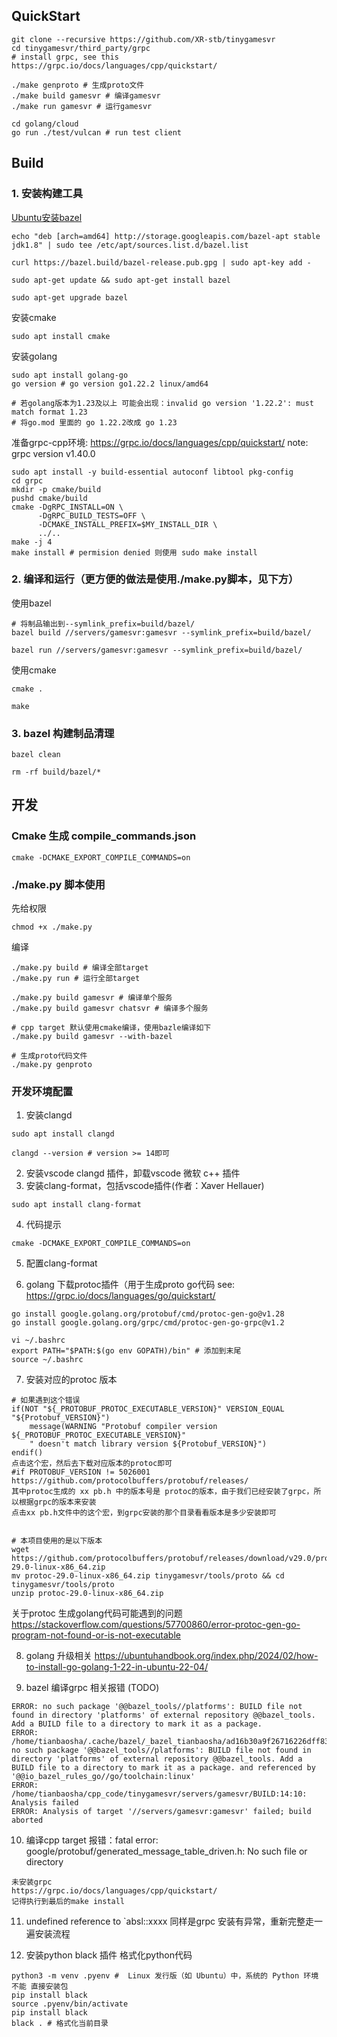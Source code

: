 ## QuickStart
```
git clone --recursive https://github.com/XR-stb/tinygamesvr
cd tinygamesvr/third_party/grpc
# install grpc, see this https://grpc.io/docs/languages/cpp/quickstart/

./make genproto # 生成proto文件
./make build gamesvr # 编译gamesvr
./make run gamesvr # 运行gamesvr

cd golang/cloud
go run ./test/vulcan # run test client
```

## Build

### 1. 安装构建工具
[Ubuntu安装bazel](https://shinley.gitbooks.io/bazel/content/an-zhuang-bazel/zai-ubuntu-shang-an-zhuang-bazel.html)
```shell
echo "deb [arch=amd64] http://storage.googleapis.com/bazel-apt stable jdk1.8" | sudo tee /etc/apt/sources.list.d/bazel.list

curl https://bazel.build/bazel-release.pub.gpg | sudo apt-key add -

sudo apt-get update && sudo apt-get install bazel

sudo apt-get upgrade bazel
```

安装cmake
```
sudo apt install cmake
```

安装golang
```
sudo apt install golang-go
go version # go version go1.22.2 linux/amd64

# 若golang版本为1.23及以上 可能会出现：invalid go version '1.22.2': must match format 1.23
# 将go.mod 里面的 go 1.22.2改成 go 1.23
```

准备grpc-cpp环境: https://grpc.io/docs/languages/cpp/quickstart/
note: grpc version v1.40.0
```
sudo apt install -y build-essential autoconf libtool pkg-config
cd grpc
mkdir -p cmake/build
pushd cmake/build
cmake -DgRPC_INSTALL=ON \
      -DgRPC_BUILD_TESTS=OFF \
      -DCMAKE_INSTALL_PREFIX=$MY_INSTALL_DIR \
      ../..
make -j 4
make install # permision denied 则使用 sudo make install
```

### 2. 编译和运行（更方便的做法是使用./make.py脚本，见下方）
使用bazel
```shell
# 将制品输出到--symlink_prefix=build/bazel/
bazel build //servers/gamesvr:gamesvr --symlink_prefix=build/bazel/

bazel run //servers/gamesvr:gamesvr --symlink_prefix=build/bazel/
```
使用cmake
```shell
cmake .

make
```
### 3. bazel 构建制品清理
```shell
bazel clean 

rm -rf build/bazel/*
```

## 开发

### Cmake 生成 compile_commands.json
```shell
cmake -DCMAKE_EXPORT_COMPILE_COMMANDS=on
```

### ./make.py 脚本使用
先给权限
```shell
chmod +x ./make.py
```

编译
```shell
./make.py build # 编译全部target
./make.py run # 运行全部target

./make.py build gamesvr # 编译单个服务
./make.py build gamesvr chatsvr # 编译多个服务

# cpp target 默认使用cmake编译，使用bazle编译如下
./make.py build gamesvr --with-bazel

# 生成proto代码文件
./make.py genproto
```

### 开发环境配置
1. 安装clangd
```shell
sudo apt install clangd

clangd --version # version >= 14即可
```
2. 安装vscode clangd 插件，卸载vscode 微软 c++ 插件
3. 安装clang-format，包括vscode插件(作者：Xaver Hellauer)
```shell
sudo apt install clang-format
```
4. 代码提示
```shell
cmake -DCMAKE_EXPORT_COMPILE_COMMANDS=on
```

5. 配置clang-format

6. golang 下载protoc插件（用于生成proto go代码
see: https://grpc.io/docs/languages/go/quickstart/
```shell 
go install google.golang.org/protobuf/cmd/protoc-gen-go@v1.28
go install google.golang.org/grpc/cmd/protoc-gen-go-grpc@v1.2

vi ~/.bashrc 
export PATH="$PATH:$(go env GOPATH)/bin" # 添加到末尾
source ~/.bashrc
```

7. 安装对应的protoc 版本
```shell
# 如果遇到这个错误
if(NOT "${_PROTOBUF_PROTOC_EXECUTABLE_VERSION}" VERSION_EQUAL "${Protobuf_VERSION}")
    message(WARNING "Protobuf compiler version ${_PROTOBUF_PROTOC_EXECUTABLE_VERSION}"
    " doesn't match library version ${Protobuf_VERSION}")
endif()
点击这个宏，然后去下载对应版本的protoc即可
#if PROTOBUF_VERSION != 5026001
https://github.com/protocolbuffers/protobuf/releases/
其中protoc生成的 xx pb.h 中的版本号是 protoc的版本，由于我们已经安装了grpc，所以根据grpc的版本来安装
点击xx pb.h文件中的这个宏，到grpc安装的那个目录看看版本是多少安装即可


# 本项目使用的是以下版本
wget https://github.com/protocolbuffers/protobuf/releases/download/v29.0/protoc-29.0-linux-x86_64.zip
mv protoc-29.0-linux-x86_64.zip tinygamesvr/tools/proto && cd tinygamesvr/tools/proto
unzip protoc-29.0-linux-x86_64.zip
```

关于protoc 生成golang代码可能遇到的问题
https://stackoverflow.com/questions/57700860/error-protoc-gen-go-program-not-found-or-is-not-executable

8. golang 升级相关
https://ubuntuhandbook.org/index.php/2024/02/how-to-install-go-golang-1-22-in-ubuntu-22-04/

9. bazel 编译grpc 相关报错 (TODO)
```shell
ERROR: no such package '@@bazel_tools//platforms': BUILD file not found in directory 'platforms' of external repository @@bazel_tools. Add a BUILD file to a directory to mark it as a package.
ERROR: /home/tianbaosha/.cache/bazel/_bazel_tianbaosha/ad16b30a9f26716226dff8300c03eaa4/external/io_bazel_rules_go/go/toolchain/BUILD.bazel:8:20: no such package '@@bazel_tools//platforms': BUILD file not found in directory 'platforms' of external repository @@bazel_tools. Add a BUILD file to a directory to mark it as a package. and referenced by '@@io_bazel_rules_go//go/toolchain:linux'
ERROR: /home/tianbaosha/cpp_code/tinygamesvr/servers/gamesvr/BUILD:14:10: Analysis failed
ERROR: Analysis of target '//servers/gamesvr:gamesvr' failed; build aborted
```

10. 编译cpp target 报错：fatal error: google/protobuf/generated_message_table_driven.h: No such file or directory
```
未安装grpc
https://grpc.io/docs/languages/cpp/quickstart/
记得执行到最后的make install
```
11.  undefined reference to `absl::xxxx
同样是grpc 安装有异常，重新完整走一遍安装流程

12. 安装python black 插件 格式化python代码
```
python3 -m venv .pyenv #  Linux 发行版（如 Ubuntu）中，系统的 Python 环境 不能 直接安装包
pip install black
source .pyenv/bin/activate
pip install black
black . # 格式化当前目录
```